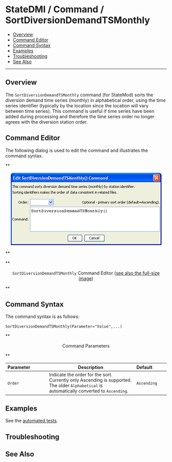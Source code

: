 # StateDMI / Command / SortDiversionDemandTSMonthly #

* [Overview](#overview)
* [Command Editor](#command-editor)
* [Command Syntax](#command-syntax)
* [Examples](#examples)
* [Troubleshooting](#troubleshooting)
* [See Also](#see-also)

-------------------------

## Overview ##

The `SortDiversionDemandTSMonthly` command (for StateMod)
sorts the diversion demand time series (monthly) in alphabetical order,
using the time series identifier (typically by the location since the location will vary between time series).
This command is useful if time series have been added during processing and
therefore the time series order no longer agrees with the diversion station order.

## Command Editor ##

The following dialog is used to edit the command and illustrates the command syntax.

**<p style="text-align: center;">
![SortDiversionDemandTSMonthly](SortDiversionDemandTSMonthly.png)
</p>**

**<p style="text-align: center;">
`SortDiversionDemandTSMonthly` Command Editor (<a href="../SortDiversionDemandTSMonthly.png">see also the full-size image</a>)
</p>**

## Command Syntax ##

The command syntax is as follows:

```text
SortDiversionDemandTSMonthly(Parameter="Value",...)
```
**<p style="text-align: center;">
Command Parameters
</p>**

| **Parameter**&nbsp;&nbsp;&nbsp;&nbsp;&nbsp;&nbsp;&nbsp;&nbsp;&nbsp;&nbsp;&nbsp;&nbsp; | **Description** | **Default**&nbsp;&nbsp;&nbsp;&nbsp;&nbsp;&nbsp;&nbsp;&nbsp;&nbsp;&nbsp; |
| --------------|-----------------|----------------- |
| `Order` | Indicate the order for the sort.  Currently only Ascending is supported.  The older `Alphabetical` is automatically converted to `Ascending`. | `Ascending` |

## Examples ##

See the [automated tests](https://github.com/OpenCDSS/cdss-app-statedmi-test/tree/master/test/regression/commands/SortDiversionDemandTSMonthly).

## Troubleshooting ##

## See Also ##

